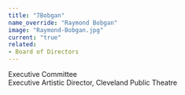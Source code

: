 ```yaml
---
title: "7Bobgan"
name_override: "Raymond Bobgan"
image: "Raymond-Bobgan.jpg"
current: "true"
related:
- Board of Directors
---
```


Executive Committee\
Executive Artistic Director, Cleveland Public Theatre
